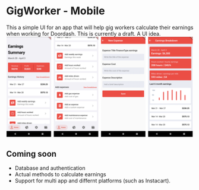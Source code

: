 # GigWorker - Mobile
This a simple UI for an app that will help gig workers calculate their earnings when working for Doordash. This is currently a draft. A UI idea. 
![Stock Market App](/img.png)

## Coming soon
- Database and authentication
- Actual methods to calculate earnings
- Support for multi app and differnt platforms (such as Instacart).